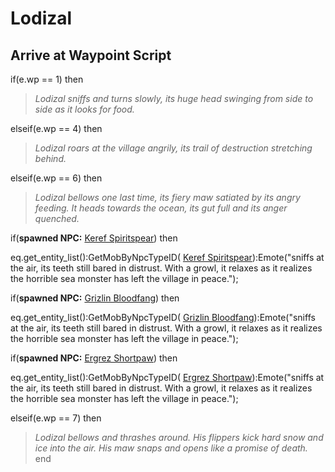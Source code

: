 # Lodizal


## Arrive at Waypoint Script

if(e.wp == 1) then


>*Lodizal sniffs and turns slowly, its huge head swinging from side to side as it looks for food.*

elseif(e.wp == 4) then


>*Lodizal roars at the village angrily, its trail of destruction stretching behind.*

elseif(e.wp == 6) then


>*Lodizal bellows one last time, its fiery maw satiated by its angry feeding. It heads towards the ocean, its gut full and its anger quenched.*


if(**spawned NPC:**  [Keref Spiritspear](/npc/110050)) then



eq.get_entity_list():GetMobByNpcTypeID( [Keref Spiritspear](/npc/110050)):Emote("sniffs at the air, its teeth still bared in distrust.  With a growl, it relaxes as it realizes the horrible sea monster has left the village in peace.");



if(**spawned NPC:**  [Grizlin Bloodfang](/npc/110008)) then



eq.get_entity_list():GetMobByNpcTypeID( [Grizlin Bloodfang](/npc/110008)):Emote("sniffs at the air, its teeth still bared in distrust.  With a growl, it relaxes as it realizes the horrible sea monster has left the village in peace.");



if(**spawned NPC:**  [Ergrez Shortpaw](/npc/110010)) then



eq.get_entity_list():GetMobByNpcTypeID( [Ergrez Shortpaw](/npc/110010)):Emote("sniffs at the air, its teeth still bared in distrust.  With a growl, it relaxes as it realizes the horrible sea monster has left the village in peace.");


elseif(e.wp == 7) then


>*Lodizal bellows and thrashes around. His flippers kick hard snow and ice into the air. His maw snaps and opens like a promise of death.*
end
